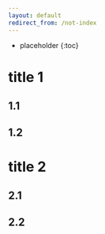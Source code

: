 ```yaml
---
layout: default
redirect_from: /not-index
---
```


* placeholder
{:toc}

# title 1
## 1.1
## 1.2

# title 2
## 2.1
## 2.2

